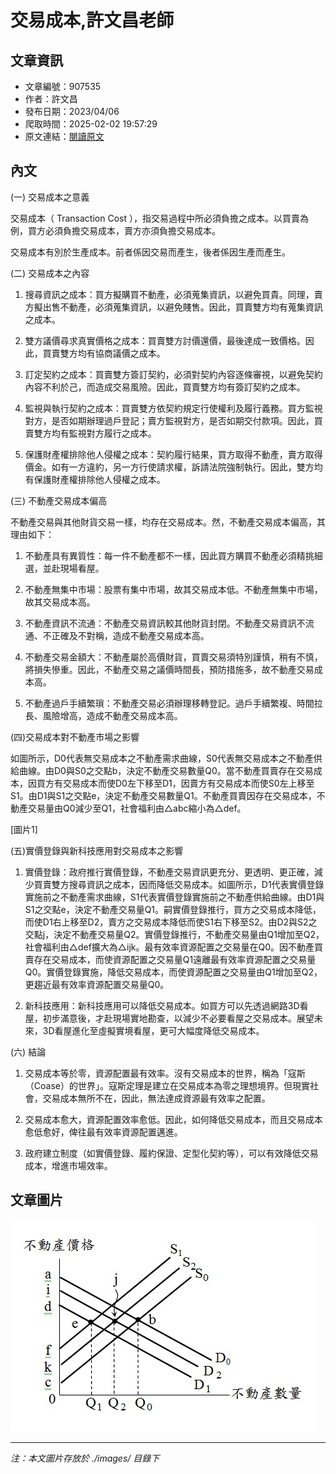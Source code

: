 # 交易成本,許文昌老師

## 文章資訊
- 文章編號：907535
- 作者：許文昌
- 發布日期：2023/04/06
- 爬取時間：2025-02-02 19:57:29
- 原文連結：[閱讀原文](https://real-estate.get.com.tw/Columns/detail.aspx?no=907535)

## 內文
(一) 交易成本之意義

交易成本（ Transaction Cost ），指交易過程中所必須負擔之成本。以買賣為例，買方必須負擔交易成本，賣方亦須負擔交易成本。

交易成本有別於生產成本。前者係因交易而產生，後者係因生產而產生。

(二) 交易成本之內容

1. 搜尋資訊之成本：買方擬購買不動產，必須蒐集資訊，以避免買貴。同理，賣方擬出售不動產，必須蒐集資訊，以避免賤售。因此，買賣雙方均有蒐集資訊之成本。

2. 雙方議價尋求真實價格之成本：買賣雙方討價還價，最後達成一致價格。因此，買賣雙方均有協商議價之成本。

3. 訂定契約之成本：買賣雙方簽訂契約，必須對契約內容逐條審視，以避免契約內容不利於己，而造成交易風險。因此，買賣雙方均有簽訂契約之成本。

4. 監視與執行契約之成本：買賣雙方依契約規定行使權利及履行義務。買方監視對方，是否如期辦理過戶登記；賣方監視對方，是否如期交付款項。因此，買賣雙方均有監視對方履行之成本。

5. 保護財產權排除他人侵權之成本：契約履行結果，買方取得不動產，賣方取得價金。如有一方違約，另一方行使請求權，訴請法院強制執行。因此，雙方均有保護財產權排除他人侵權之成本。

(三) 不動產交易成本偏高

不動產交易與其他財貨交易一樣，均存在交易成本。然，不動產交易成本偏高，其理由如下：

1. 不動產具有異質性：每一件不動產都不一樣，因此買方購買不動產必須精挑細選，並赴現場看屋。

2. 不動產無集中市場：股票有集中市場，故其交易成本低。不動產無集中市場，故其交易成本高。

3. 不動產資訊不流通：不動產交易資訊較其他財貨封閉。不動產交易資訊不流通、不正確及不對稱，造成不動產交易成本高。

4. 不動產交易金額大：不動產屬於高價財貨，買賣交易須特別謹慎，稍有不慎，將損失慘重。因此，不動產交易之議價時間長，預防措施多，故不動產交易成本高。

5. 不動產過戶手續繁瑣：不動產交易必須辦理移轉登記。過戶手續繁複、時間拉長、風險增高，造成不動產交易成本高。

(四)交易成本對不動產市場之影響

如圖所示，D0代表無交易成本之不動產需求曲線，S0代表無交易成本之不動產供給曲線。由D0與S0之交點b，決定不動產交易數量Q0。當不動產買賣存在交易成本，因買方有交易成本而使D0左下移至D1，因賣方有交易成本而使S0左上移至S1。由D1與S1之交點e，決定不動產交易數量Q1。不動產買賣因存在交易成本，不動產交易量由Q0減少至Q1，社會福利由△abc縮小為△def。

[圖片1]

(五)實價登錄與新科技應用對交易成本之影響

1. 實價登錄：政府推行實價登錄，不動產交易資訊更充分、更透明、更正確，減少買賣雙方搜尋資訊之成本，因而降低交易成本。如圖所示，D1代表實價登錄實施前之不動產需求曲線，S1代表實價登錄實施前之不動產供給曲線。由D1與S1之交點e，決定不動產交易量Q1。嗣實價登錄推行，買方之交易成本降低，而使D1右上移至D2，賣方之交易成本降低而使S1右下移至S2。由D2與S2之交點j，決定不動產交易量Q2。實價登錄推行，不動產交易量由Q1增加至Q2，社會福利由△def擴大為△ijk。最有效率資源配置之交易量在Q0。因不動產買賣存在交易成本，而使資源配置之交易量Q1遠離最有效率資源配置之交易量Q0。實價登錄實施，降低交易成本，而使資源配置之交易量由Q1增加至Q2，更趨近最有效率資源配置交易量Q0。

2. 新科技應用：新科技應用可以降低交易成本。如買方可以先透過網路3D看屋，初步滿意後，才赴現場實地勘查，以減少不必要看屋之交易成本。展望未來，3D看屋進化至虛擬實境看屋，更可大幅度降低交易成本。

(六) 結論

1. 交易成本等於零，資源配置最有效率。沒有交易成本的世界，稱為「寇斯（Coase）的世界」。寇斯定理是建立在交易成本為零之理想境界。但現實社會，交易成本無所不在，因此，無法達成資源最有效率之配置。

2. 交易成本愈大，資源配置效率愈低。因此，如何降低交易成本，而且交易成本愈低愈好，俾往最有效率資源配置邁進。

3. 政府建立制度（如實價登錄、履約保證、定型化契約等），可以有效降低交易成本，增進市場效率。

## 文章圖片

![圖片1](./images/907535_06028c54.jpg)


---
*注：本文圖片存放於 ./images/ 目錄下*

